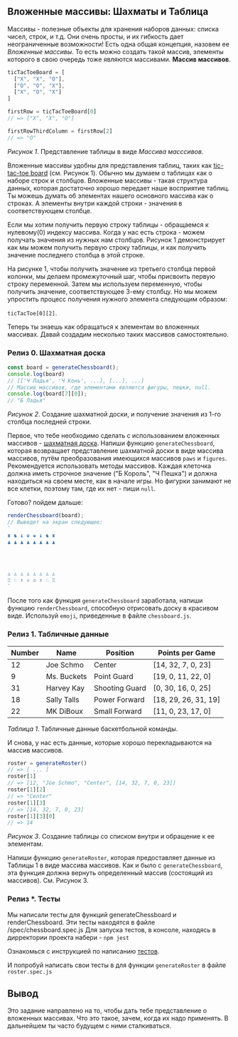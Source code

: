 ## Вложенные массивы: Шахматы и Таблица

Массивы - полезные объекты для хранения наборов данных: списка чисел, строк, и т.д. Они очень просты, и их гибкость дает неограниченные возможности! Есть одна общая концепция, назовем ее *Вложенные массивы*. То есть можно создать такой массив, элементы которого в свою очередь тоже являются массивами. **Массив массивов**.

```javascript
ticTacToeBoard = [
  ["X", "X", "O"],
  ["O", "O", "X"],
  ["X", "O", "X"]
]

firstRow = ticTacToeBoard[0]
// => ["X", "X", "O"]

firstRowThirdColumn = firstRow[2]
// => "O"
```
*Рисунок 1*.  Представление таблицы в виде *Массива масссивов*.

Вложенные массивы удобны для представления таблиц, таких как [tic-tac-toe board](https://en.wikipedia.org/wiki/Tic-tac-toe) (см. Рисунок 1).  Обычно мы думаем о таблицах как о наборе строк и столбцов. Вложенные массивы - такая структура данных, которая достаточно хорошо передает наше восприятие таблиц. Ты можешь думать об элементах нашего основного массива как о строках. А элементы внутри каждой строки - значения в соответствующем столбце.

Если мы хотим получить первую строку таблицы - обращаемся к нулевому(0) индексу массива. Когда у нас есть строка - можем получать значения из нужных нам столбцов. Рисунок 1 демонстрирует как мы можем получить первую строку таблицы, и как получить значение последнего столбца в этой строке.

На рисунке 1, чтобы получить значение из третьего столбца первой колонки, мы делаем промежуточный шаг, чтобы присвоить первую строку переменной. Затем мы используем переменную, чтобы получить значение, соответствующее 3-ему столбцу. Но мы можем упростить процесс получения нужного элемента следующим образом:

`ticTacToe[0][2]`.

Теперь ты знаешь как обращаться к элементам во вложенных массивах. Давай создадим несколько таких массивов самостоятельно.


### Релиз 0. Шахматная доска
```javascript
const board = generateChessboard();
console.log(board)
// [['Ч Ладья', 'Ч Конь', ...], [...], ...] 
// Массив массивов, где элементами являются фигуры, пешки, null.
console.log(board[7][0]);
// "Б Ладья"
```
*Рисунок 2*.  Создание шахматной доски, и получение значения из 1-го столбца последней строки.

Первое, что тебе необходимо сделать с использованием вложенных массивов - [шахматная доска](https://en.wikipedia.org/wiki/Chess#Rules). Напиши функцию `generateChessboard`, которая возвращает представление шахматной доски в виде массива массивов, путём преобразования имеющихся массивов `paws` и `figures`. Рекомендуется использовать методы массивов. Каждая клеточка должна иметь строчное значение ("Б Король", "Ч Пешка") и должна находиться на своем месте, как в начале игры. Но фигурки занимают не все клетки, поэтому там, где их нет - пиши `null`.

Готово? пойдем дальше:

```javascript
renderChessboard(board);
// Выведет на экран следующее:
`
♜ ♞ ♝ ♛ ♚ ♝ ♞ ♜
♟ ♟ ♟ ♟ ♟ ♟ ♟ ♟




♙ ♙ ♙ ♙ ♙ ♙ ♙ ♙       
♖ ♘ ♗ ♕ ♔ ♗ ♘ ♖
`
```

После того как функция `generateChessboard` заработала, напиши функцию `renderChessboard`, способную отрисовать доску в красивом виде. Используй `emoji`, приведенные в файле `chessboard.js`.


### Релиз 1. Табличные данные

| Number  | Name        | Position       | Points per Game      |
|---------|-------------|----------------|----------------------|
| 12      | Joe Schmo   | Center         | [14, 32, 7, 0, 23]   |
| 9       | Ms. Buckets | Point Guard    | [19, 0, 11, 22, 0]   |
| 31      | Harvey Kay  | Shooting Guard | [0, 30, 16, 0, 25]   |
| 18      | Sally Talls | Power Forward  | [18, 29, 26, 31, 19] |
| 22      | MK DiBoux   | Small Forward  | [11, 0, 23, 17, 0]   |

*Таблица 1*.  Табличные данные баскетбольной команды.



И снова, у нас есть данные, которые хорошо перекладываются на массив массивов.

```javascript
roster = generateRoster()
// => [ ... ]
roster[1]
// => [12, "Joe Schmo", "Center", [14, 32, 7, 0, 23]]
roster[1][2]
// => "Center"
roster[1][3]
// => [14, 32, 7, 0, 23]
roster[1][3][0]
// => 14
```
*Рисунок 3*.  Создание таблицы со списком внутри и обращение к ее элементам.

Напиши функцию `generateRoster`, которая предоставляет данные из Таблицы 1 в виде массива массивов. Как и было с `generateChessboard`, эта функция должна вернуть определенный массив (состоящий из массивов). См. Рисунок 3.

### Релиз *. Тесты

Мы написали тесты для функций generateChessboard и renderChessboard. Эти тесты находятся в файле /spec/chessboard.spec.js
Для запуска тестов, в консоле, находясь в дирректории проекта набери - `npm jest`

Ознакомься с инструкцией по написанию [тестов](https://github.com/Elbrus-Bootcamp/manuals/blob/master/jasmine.md).

И попробуй написать свои тесты в для функции `generateRoster` в файле `roster.spec.js`

## Вывод

Это задание направлено на то, чтобы дать тебе представление о вложенных массивах. Что это такое, зачем, когда их надо применять. В дальнейшем ты часто будущем с ними сталкиваться.
